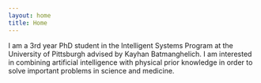 ```yaml
---
layout: home
title: Home
---
```


I am a 3rd year PhD student in the Intelligent Systems Program at the University of Pittsburgh advised by Kayhan Batmanghelich. I am interested in combining artificial intelligence with physical prior knowledge in order to solve important problems in science and medicine.
